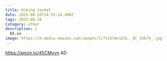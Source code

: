```yaml
---
title: Hiking Jacket
date: 2025-08-28T14:53:14.490Z
tags: 2025-08-28
Category: other
description: |
  65.xx
image: https://m.media-amazon.com/images/I/71v5lNvsU3L._AC_SX679_.jpg
---
```

https://amzn.to/45CMvyn
AD